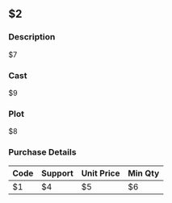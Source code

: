 ## $2

### Description
$7

### Cast
$9

### Plot
$8

### Purchase Details

| Code | Support | Unit Price | Min Qty |
|:----|:----|:----|:----|
| $1 | $4 | $5 | $6 |

